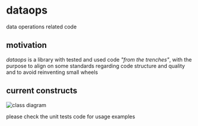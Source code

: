 # dataops
data operations related code

## motivation
*dataops* is a library with tested and used code *"from the trenches"*, with the purpose to align on some standards regarding code structure and quality and to avoid reinventing small wheels

## current constructs

![class diagram](assets/dataops.png)

please check the unit tests code for usage examples

